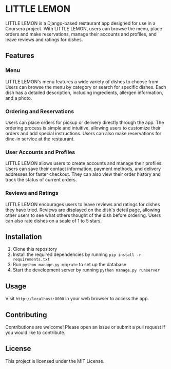 # LITTLE LEMON

LITTLE LEMON is a Django-based restaurant app designed for use in a Coursera project. With LITTLE LEMON, users can browse the menu, place orders and make reservations, manage their accounts and profiles, and leave reviews and ratings for dishes.

## Features

### Menu

LITTLE LEMON's menu features a wide variety of dishes to choose from. Users can browse the menu by category or search for specific dishes. Each dish has a detailed description, including ingredients, allergen information, and a photo.

### Ordering and Reservations

Users can place orders for pickup or delivery directly through the app. The ordering process is simple and intuitive, allowing users to customize their orders and add special instructions. Users can also make reservations for dine-in service at the restaurant.

### User Accounts and Profiles

LITTLE LEMON allows users to create accounts and manage their profiles. Users can save their contact information, payment methods, and delivery addresses for faster checkout. They can also view their order history and track the status of current orders.

### Reviews and Ratings

LITTLE LEMON encourages users to leave reviews and ratings for dishes they have tried. Reviews are displayed on the dish's detail page, allowing other users to see what others thought of the dish before ordering. Users can also rate dishes on a scale of 1 to 5 stars.

## Installation

1. Clone this repository
2. Install the required dependencies by running `pip install -r requirements.txt`
3. Run `python manage.py migrate` to set up the database
4. Start the development server by running `python manage.py runserver`

## Usage

Visit `http://localhost:8000` in your web browser to access the app.

## Contributing

Contributions are welcome! Please open an issue or submit a pull request if you would like to contribute.

## License

This project is licensed under the MIT License.
